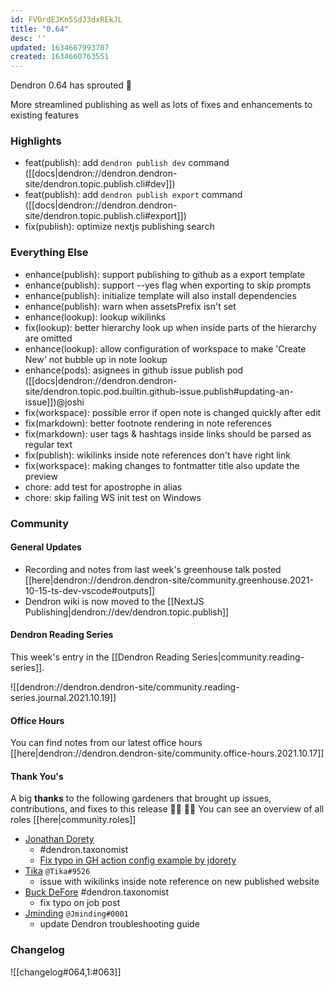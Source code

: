 ```yaml
---
id: FVOrdEJKn5SdJ3dxREkJL
title: "0.64"
desc: ''
updated: 1634667993707
created: 1634660763551
---
```


Dendron 0.64 has sprouted  🌱

More streamlined publishing as well as lots of fixes and enhancements to existing features 

### Highlights
- feat(publish): add `dendron publish dev` command ([[docs|dendron://dendron.dendron-site/dendron.topic.publish.cli#dev]])
- feat(publish): add `dendron publish export` command ([[docs|dendron://dendron.dendron-site/dendron.topic.publish.cli#export]])
- fix(publish): optimize nextjs publishing search

### Everything Else
- enhance(publish): support publishing to github as a export template
- enhance(publish): support --yes flag when exporting to skip prompts
- enhance(publish): initialize template will also install dependencies
- enhance(publish): warn when assetsPrefix isn't set
- enhance(lookup): lookup wikilinks 
- fix(lookup): better hierarchy look up when inside parts of the hierarchy are omitted 
- enhance(lookup): allow configuration of workspace to make 'Create New' not bubble up in note lookup
- enhance(pods): asignees in github issue publish pod ([[docs|dendron://dendron.dendron-site/dendron.topic.pod.builtin.github-issue.publish#updating-an-issue]])@joshi 
- fix(workspace): possible error if open note is changed quickly after edit
- fix(markdown): better footnote rendering in note references 
- fix(markdown): user tags & hashtags inside links should be parsed as regular text 
- fix(publish): wikilinks inside note references don't have right link 
- fix(workspace): making changes to fontmatter title also update the preview 
- chore: add test for apostrophe in alias
- chore: skip failing WS init test on Windows

### Community

#### General Updates
- Recording and notes from last week's greenhouse talk posted [[here|dendron://dendron.dendron-site/community.greenhouse.2021-10-15-ts-dev-vscode#outputs]]
- Dendron wiki is now moved to the [[NextJS Publishing|dendron://dev/dendron.topic.publish]]

#### Dendron Reading Series

This week's entry in the [[Dendron Reading Series|community.reading-series]]. 

![[dendron://dendron.dendron-site/community.reading-series.journal.2021.10.19]]

#### Office Hours

You can find notes from our latest office hours [[here|dendron://dendron.dendron-site/community.office-hours.2021.10.17]]

#### Thank You's

A big **thanks** to the following gardeners that brought up issues, contributions, and fixes to this release :man_farmer: :woman_farmer: 
You can see an overview of all roles [[here|community.roles]]

- [Jonathan Dorety](https://github.com/jdorety)
    - #dendron.taxonomist
    - [Fix typo in GH action config example by jdorety](https://github.com/dendronhq/dendron-site/pull/230)
- [Tika](https://github.com/SR--) `@Tika#9526`
    - issue with wikilinks inside note reference on new published website
- [Buck DeFore](https://github.com/bdefore)
    #dendron.taxonomist
    - fix typo on job post
- [Jminding](https://github.com/Jminding) `@Jminding#0001`
    - update Dendron troubleshooting guide

### Changelog
![[changelog#064,1:#063]]
